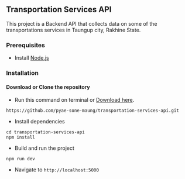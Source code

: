 ## Transportation Services API

This project is a Backend API that collects data on some of the transportations services in Taungup city, Rakhine State.

### Prerequisites

-   Install [Node.js](https://nodejs.org/en/)

### Installation

#### Download or Clone the repository

-   Run this command on terminal or [Download here](https://github.com/pyae-sone-maung/transportation-services-api/archive/refs/heads/main.zip/).

```
https://github.com/pyae-sone-maung/transportation-services-api.git
```

-   Install dependencies

```
cd transportation-services-api
npm install
```

-   Build and run the project

```
npm run dev
```

-   Navigate to `http://localhost:5000`
